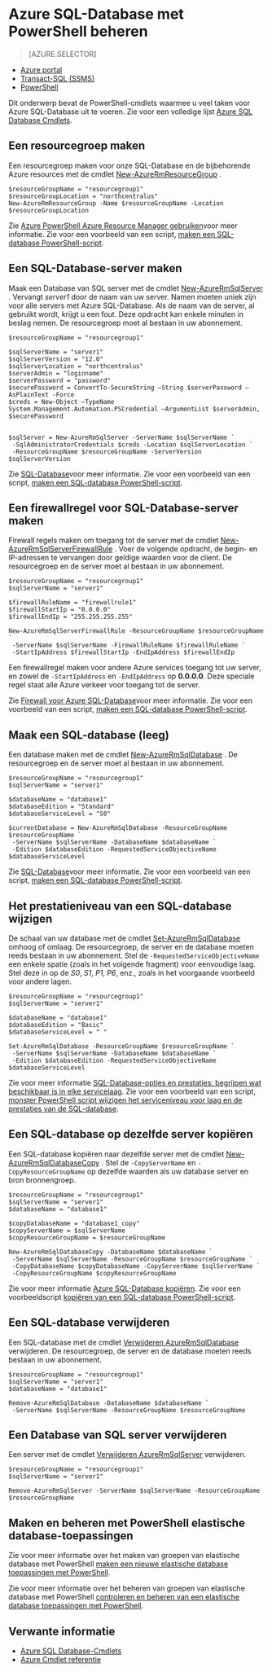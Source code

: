 <properties
    pageTitle="Azure SQL-Database met PowerShell beheren | Microsoft Azure"
    description="Azure SQL-Database beheren met PowerShell."
    services="sql-database"
    documentationCenter=""
    authors="stevestein"
    manager="jhubbard"
    editor="monicar"/>

<tags
    ms.service="sql-database"
    ms.workload="data-management"
    ms.tgt_pltfrm="na"
    ms.devlang="na"
    ms.topic="article"
    ms.date="09/13/2016"
    ms.author="sstein"/>

# <a name="manage-azure-sql-database-with-powershell"></a>Azure SQL-Database met PowerShell beheren


> [AZURE.SELECTOR]
- [Azure portal](sql-database-manage-portal.md)
- [Transact-SQL (SSMS)](sql-database-manage-azure-ssms.md)
- [PowerShell](sql-database-manage-powershell.md)

Dit onderwerp bevat de PowerShell-cmdlets waarmee u veel taken voor Azure SQL-Database uit te voeren. Zie voor een volledige lijst [Azure SQL Database Cmdlets](https://msdn.microsoft.com/library/mt574084.aspx).


## <a name="create-a-resource-group"></a>Een resourcegroep maken

Een resourcegroep maken voor onze SQL-Database en de bijbehorende Azure resources met de cmdlet [New-AzureRmResourceGroup](https://msdn.microsoft.com/library/azure/mt759837.aspx) .

```
$resourceGroupName = "resourcegroup1"
$resourceGroupLocation = "northcentralus"
New-AzureRmResourceGroup -Name $resourceGroupName -Location $resourceGroupLocation
```

Zie [Azure PowerShell Azure Resource Manager gebruiken](../powershell-azure-resource-manager.md)voor meer informatie.
Zie voor een voorbeeld van een script, [maken een SQL-database PowerShell-script](sql-database-get-started-powershell.md#create-a-sql-database-powershell-script).

## <a name="create-a-sql-database-server"></a>Een SQL-Database-server maken

Maak een Database van SQL server met de cmdlet [New-AzureRmSqlServer](https://msdn.microsoft.com/library/azure/mt603715.aspx) . Vervangt *server1* door de naam van uw server. Namen moeten uniek zijn voor alle servers met Azure SQL-Database. Als de naam van de server, al gebruikt wordt, krijgt u een fout. Deze opdracht kan enkele minuten in beslag nemen. De resourcegroep moet al bestaan in uw abonnement.

```
$resourceGroupName = "resourcegroup1"

$sqlServerName = "server1"
$sqlServerVersion = "12.0"
$sqlServerLocation = "northcentralus"
$serverAdmin = "loginname"
$serverPassword = "password" 
$securePassword = ConvertTo-SecureString –String $serverPassword –AsPlainText -Force
$creds = New-Object –TypeName System.Management.Automation.PSCredential –ArgumentList $serverAdmin, $securePassword
    

$sqlServer = New-AzureRmSqlServer -ServerName $sqlServerName `
 -SqlAdministratorCredentials $creds -Location $sqlServerLocation `
 -ResourceGroupName $resourceGroupName -ServerVersion $sqlServerVersion
```

Zie [SQL-Database](sql-database-technical-overview.md)voor meer informatie. Zie voor een voorbeeld van een script, [maken een SQL-database PowerShell-script](sql-database-get-started-powershell.md#create-a-sql-database-powershell-script).


## <a name="create-a-sql-database-server-firewall-rule"></a>Een firewallregel voor SQL-Database-server maken

Firewall regels maken om toegang tot de server met de cmdlet [New-AzureRmSqlServerFirewallRule](https://msdn.microsoft.com/library/azure/mt603860.aspx) . Voer de volgende opdracht, de begin- en IP-adressen te vervangen door geldige waarden voor de client. De resourcegroep en de server moet al bestaan in uw abonnement.

```
$resourceGroupName = "resourcegroup1"
$sqlServerName = "server1"

$firewallRuleName = "firewallrule1"
$firewallStartIp = "0.0.0.0"
$firewallEndIp = "255.255.255.255"

New-AzureRmSqlServerFirewallRule -ResourceGroupName $resourceGroupName `
 -ServerName $sqlServerName -FirewallRuleName $firewallRuleName `
 -StartIpAddress $firewallStartIp -EndIpAddress $firewallEndIp
```

Een firewallregel maken voor andere Azure services toegang tot uw server, en zowel de `-StartIpAddress` en `-EndIpAddress` op **0.0.0.0**. Deze speciale regel staat alle Azure verkeer voor toegang tot de server.

Zie [Firewall voor Azure SQL-Database](https://msdn.microsoft.com/library/azure/ee621782.aspx)voor meer informatie. Zie voor een voorbeeld van een script, [maken een SQL-database PowerShell-script](sql-database-get-started-powershell.md#create-a-sql-database-powershell-script).


## <a name="create-a-sql-database-blank"></a>Maak een SQL-database (leeg)

Een database maken met de cmdlet [New-AzureRmSqlDatabase](https://msdn.microsoft.com/library/azure/mt619339.aspx) . De resourcegroep en de server moet al bestaan in uw abonnement. 

```
$resourceGroupName = "resourcegroup1"
$sqlServerName = "server1"

$databaseName = "database1"
$databaseEdition = "Standard"
$databaseServiceLevel = "S0"

$currentDatabase = New-AzureRmSqlDatabase -ResourceGroupName $resourceGroupName `
 -ServerName $sqlServerName -DatabaseName $databaseName `
 -Edition $databaseEdition -RequestedServiceObjectiveName $databaseServiceLevel
```

Zie [SQL-Database](sql-database-technical-overview.md)voor meer informatie. Zie voor een voorbeeld van een script, [maken een SQL-database PowerShell-script](sql-database-get-started-powershell.md#create-a-sql-database-powershell-script).


## <a name="change-the-performance-level-of-a-sql-database"></a>Het prestatieniveau van een SQL-database wijzigen

De schaal van uw database met de cmdlet [Set-AzureRmSqlDatabase](https://msdn.microsoft.com/library/azure/mt619433.aspx) omhoog of omlaag. De resourcegroep, de server en de database moeten reeds bestaan in uw abonnement. Stel de `-RequestedServiceObjectiveName` een enkele spatie (zoals in het volgende fragment) voor eenvoudige laag. Stel deze in op de *S0*, *S1*, *P1*, *P6*, enz., zoals in het voorgaande voorbeeld voor andere lagen.

```
$resourceGroupName = "resourcegroup1"
$sqlServerName = "server1"

$databaseName = "database1"
$databaseEdition = "Basic"
$databaseServiceLevel = " "

Set-AzureRmSqlDatabase -ResourceGroupName $resourceGroupName `
 -ServerName $sqlServerName -DatabaseName $databaseName `
 -Edition $databaseEdition -RequestedServiceObjectiveName $databaseServiceLevel
```

Zie voor meer informatie [SQL-Database-opties en prestaties: begrijpen wat beschikbaar is in elke servicelaag](sql-database-service-tiers.md). Zie voor een voorbeeld van een script, [monster PowerShell script wijzigen het serviceniveau voor laag en de prestaties van de SQL-database](sql-database-scale-up-powershell.md#sample-powershell-script-to-change-the-service-tier-and-performance-level-of-your-sql-database).

## <a name="copy-a-sql-database-to-the-same-server"></a>Een SQL-database op dezelfde server kopiëren

Een SQL-database kopiëren naar dezelfde server met de cmdlet [New-AzureRmSqlDatabaseCopy](https://msdn.microsoft.com/library/azure/mt603644.aspx) . Stel de `-CopyServerName` en `-CopyResourceGroupName` op dezelfde waarden als uw database server en bron bronnengroep.

```
$resourceGroupName = "resourcegroup1"
$sqlServerName = "server1"
$databaseName = "database1"

$copyDatabaseName = "database1_copy"
$copyServerName = $sqlServerName
$copyResourceGroupName = $resourceGroupName

New-AzureRmSqlDatabaseCopy -DatabaseName $databaseName `
 -ServerName $sqlServerName -ResourceGroupName $resourceGroupName `
 -CopyDatabaseName $copyDatabaseName -CopyServerName $sqlServerName `
 -CopyResourceGroupName $copyResourceGroupName
```

Zie voor meer informatie [Azure SQL-Database kopiëren](sql-database-copy.md). Zie voor een voorbeeldscript [kopiëren van een SQL-database PowerShell-script](sql-database-copy-powershell.md#example-powershell-script).


## <a name="delete-a-sql-database"></a>Een SQL-database verwijderen

Een SQL-database met de cmdlet [Verwijderen AzureRmSqlDatabase](https://msdn.microsoft.com/library/azure/mt619368.aspx) verwijderen. De resourcegroep, de server en de database moeten reeds bestaan in uw abonnement.

```
$resourceGroupName = "resourcegroup1"
$sqlServerName = "server1"
$databaseName = "database1"

Remove-AzureRmSqlDatabase -DatabaseName $databaseName `
 -ServerName $sqlServerName -ResourceGroupName $resourceGroupName
```

## <a name="delete-a-sql-database-server"></a>Een Database van SQL server verwijderen

Een server met de cmdlet [Verwijderen AzureRmSqlServer](https://msdn.microsoft.com/library/azure/mt603488.aspx) verwijderen.

```
$resourceGroupName = "resourcegroup1"
$sqlServerName = "server1"

Remove-AzureRmSqlServer -ServerName $sqlServerName -ResourceGroupName $resourceGroupName
```

## <a name="create-and-manage-elastic-database-pools-using-powershell"></a>Maken en beheren met PowerShell elastische database-toepassingen

Zie voor meer informatie over het maken van groepen van elastische database met PowerShell [maken een nieuwe elastische database toepassingen met PowerShell](sql-database-elastic-pool-create-powershell.md).

Zie voor meer informatie over het beheren van groepen van elastische database met PowerShell [controleren en beheren van een elastische database toepassingen met PowerShell](sql-database-elastic-pool-manage-powershell.md).



## <a name="related-information"></a>Verwante informatie

- [Azure SQL Database-Cmdlets](https://msdn.microsoft.com/library/azure/mt574084.aspx)
- [Azure Cmdlet referentie](https://msdn.microsoft.com/library/azure/dn708514.aspx)
